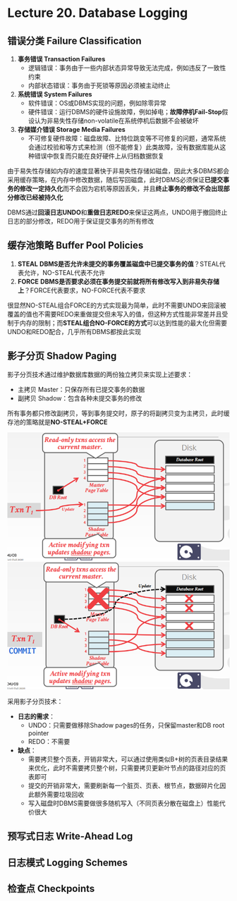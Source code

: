 # Lecture 20. Database Logging

## 错误分类 Failure Classification

1. **事务错误 Transaction Failures**
   - 逻辑错误：事务由于一些内部状态异常导致无法完成，例如违反了一致性约束
   - 内部状态错误：事务由于死锁等原因必须被主动终止
2. **系统错误 System Failures**
   - 软件错误：OS或DBMS实现的问题，例如除零异常
   - 硬件错误：运行DBMS的硬件设施故障，例如掉电；**故障停机Fail-Stop**假设认为非易失性存储non-volatile在系统停机后数据不会被破坏
3. **存储媒介错误 Storage Media Failures**
   - 不可修复硬件故障：磁盘故障、比特位跳变等不可修复的问题，通常系统会通过校验和等方式来检测（但不能修复）此类故障，没有数据库能从这种错误中恢复而只能在良好硬件上从归档数据恢复

由于易失性存储如内存的速度显著快于非易失性存储如磁盘，因此大多DBMS都会采用缓存策略，在内存中修改数据，随后写回磁盘，此时DBMS必须保证**已提交事务的修改一定持久化**而不会因为宕机等原因丢失，并且**终止事务的修改不会出现部分修改已经被持久化**

DBMS通过**回滚日志UNDO**和**重做日志REDO**来保证这两点，UNDO用于撤回终止日志的部分修改，REDO用于保证提交事务的所有修改

## 缓存池策略 Buffer Pool Policies

1. **STEAL**
   **DBMS是否允许未提交的事务覆盖磁盘中已提交事务的值**？STEAL代表允许，NO-STEAL代表不允许
2. **FORCE**
   **DBMS是否要求必须在事务提交前就将所有修改写入到非易失存储上**？FORCE代表要求，NO-FORCE代表不要求

很显然NO-STEAL组合FORCE的方式实现最为简单，此时不需要UNDO来回滚被覆盖的值也不需要REDO来重做提交但未写入的值，但这种方式性能非常差并且受制于内存的限制；而**STEAL组合NO-FORCE的方式**可以达到性能的最大化但需要UNDO和REDO配合，几乎所有DBMS都按此实现

## 影子分页 Shadow Paging

影子分页技术通过维护数据库数据的两份独立拷贝来实现上述要求：

- 主拷贝 Master：只保存所有已提交事务的数据
- 副拷贝 Shadow：包含各种未提交事务的修改

所有事务都只修改副拷贝，等到事务提交时，原子的将副拷贝变为主拷贝，此时缓存池的策略就是**NO-STEAL+FORCE**

![20.1](images/20.1.png)
![20.2](images/20.2.png)

采用影子分页技术：

- **日志的需求**：
  - UNDO：只需要做移除Shadow pages的任务，只保留master和DB root pointer
  - REDO：不需要
- **缺点**：
  - 需要拷贝整个页表，开销非常大，可以通过使用类似B+树的页表目录结果来优化，此时不需要拷贝整个树，只需要拷贝更新叶节点的路径对应的页表即可
  - 提交的开销非常大，需要刷新每一个脏页、页表、根节点，数据碎片化因此额外需要垃圾回收
  - 写入磁盘时DBMS需要做很多随机写入（不同页表分散在磁盘上）性能代价很大

## 预写式日志 Write-Ahead Log

## 日志模式 Logging Schemes

## 检查点 Checkpoints
